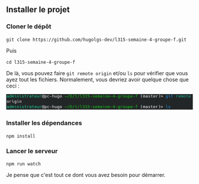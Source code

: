 ## Installer le projet

### Cloner le dépôt

```shell
git clone https://github.com/hugolgs-dev/l315-semaine-4-groupe-f.git
```

Puis 

```shell
cd l315-semaine-4-groupe-f
```

De là, vous pouvez faire ``git remote origin`` et/ou ``ls`` pour vérifier que vous ayez tout les fichiers.
Normalement, vous devriez avoir quelque chose que ceci :

![Screenshot des fichiers](/assets/images/fichiers.png)

### Installer les dépendances 

```shell
npm install 
```

### Lancer le serveur

```shell
npm run watch
```

Je pense que c'est tout ce dont vous avez besoin pour démarrer.
